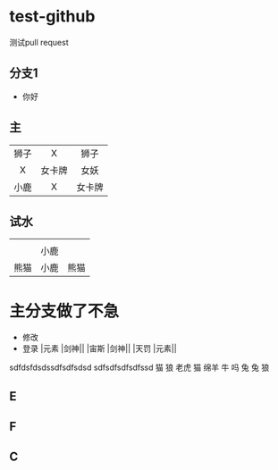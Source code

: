# test-github
测试pull request

## 分支1

- 你好

## 主
||||
|:---:|:---:|:---:|
|狮子|X|狮子|
|X|女卡牌|女妖|
|小鹿|X|女卡牌|



## 试水

||||
|:---:|:---:|:---:|
| |||
| |小鹿||
|熊猫|小鹿|熊猫|

# 主分支做了不急


- 修改
- 登录
|元素 |剑神||
|宙斯 |剑神||
|天罚 |元素||

sdfdsfdsdssdfsdfsdsd
sdfsdfsdfsdfssd
猫 狼
老虎  猫 绵羊
牛 吗 兔
兔 狼

## E
## F

## C
